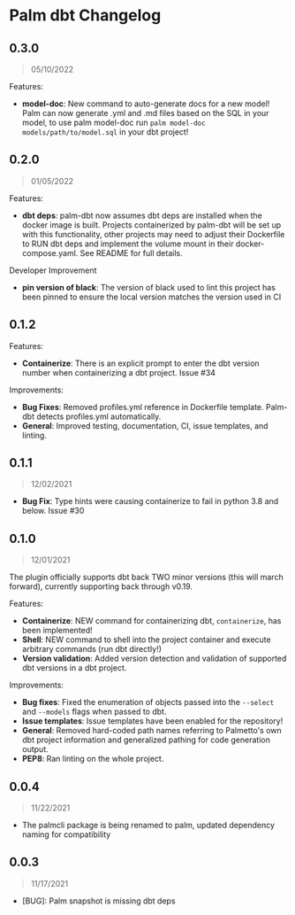 # Palm dbt Changelog

## 0.3.0

> 05/10/2022

Features:
- **model-doc**: New command to auto-generate docs for a new model!
Palm can now generate .yml and .md files based on the SQL in your model,
to use palm model-doc run `palm model-doc models/path/to/model.sql` in your
dbt project!

## 0.2.0

> 01/05/2022

Features:
- **dbt deps**: palm-dbt now assumes dbt deps are installed when the docker image is built.
Projects containerized by palm-dbt will be set up with this functionality, other projects
may need to adjust their Dockerfile to RUN dbt deps and implement the volume mount
in their docker-compose.yaml. See README for full details.

Developer Improvement
- **pin version of black**: The version of black used to lint this project has been
pinned to ensure the local version matches the version used in CI

## 0.1.2
Features:
- **Containerize**: There is an explicit prompt to enter the dbt version number when containerizing a dbt project. Issue #34

Improvements:
- **Bug Fixes**: Removed profiles.yml reference in Dockerfile template. Palm-dbt detects profiles.yml automatically. 
- **General**: Improved testing, documentation, CI, issue templates, and linting.


## 0.1.1

> 12/02/2021

- **Bug Fix**: Type hints were causing containerize to fail in python 3.8 and below. Issue #30
## 0.1.0

> 12/01/2021

The plugin officially supports dbt back TWO minor versions (this will march forward), currently supporting back through v0.19.

Features:
- **Containerize**: NEW command for containerizing dbt, `containerize`, has been implemented!
- **Shell**: NEW command to shell into the project container and execute arbitrary commands (run dbt directly!)
- **Version validation**: Added version detection and validation of supported dbt versions in a dbt project.

Improvements:
- **Bug fixes**: Fixed the enumeration of objects passed into the `--select` and `--models` flags when passed to dbt.
- **Issue templates**: Issue templates have been enabled for the repository!
- **General**: Removed hard-coded path names referring to Palmetto's own dbt project information and generalized pathing for code generation output.
- **PEP8**: Ran linting on the whole project.


## 0.0.4

> 11/22/2021

- The palmcli package is being renamed to palm, updated dependency naming for
compatibility

## 0.0.3

> 11/17/2021

- [BUG]: Palm snapshot is missing dbt deps
